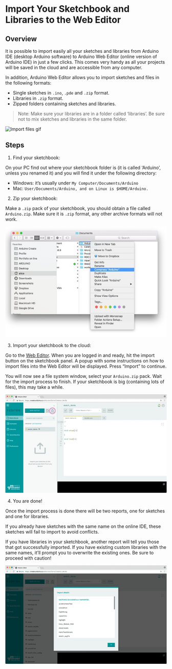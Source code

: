 # Import Your Sketchbook and Libraries to the Web Editor

## Overview
It is possible to import easily all your sketches and libraries from Arduino IDE (desktop Arduino software) to Arduino Web Editor (online version of Arduino IDE) in just a few clicks. This comes very handy as all your projects will be saved in the cloud and are accessible from any computer.

In addition, Arduino Web Editor allows you to import sketches and files in the following formats:

* Single sketches in `.ino`, `.pde` and `.zip` format.
* Libraries in `.zip` format.
* Zipped folders containing sketches and libraries.

> Note: Make sure your libraries are in a folder called ‘libraries’. Be sure not to mix sketches and libraries in the same folder.

![Import files gif](/assets/img/online/create/importFiles.gif)

## Steps
1. Find your sketchbook:

  On your PC find out where your sketchbook folder is (it is called ‘Arduino’, unless you renamed it) and you will find it under the following directory:
  * Windows: it’s usually under `My Computer/Documents/Arduino`
  * Mac: `User/Documents/Arduino, and on Linux is $HOME/Arduino.`


2. Zip your sketchbook:

  Make a `.zip` pack of your sketchbook, you should obtain a file called `Arduino.zip`. Make sure it is `.zip` format, any other archive formats will not work.

  ![Create ZIP file](/assets/img/online/create/importFiles1.jpg)

3. Import your sketchbook to the cloud:

  Go to the [Web Editor](create.arduino.cc/editor). When you are logged in and ready, hit the import button on the sketchbook panel. A popup with some instructions on how to import files into the Web Editor will be displayed. Press “Import” to continue.

  You will now see a file system window, select your `Arduino.zip` pack. Wait for the import process to finish. If your sketchbook is big (containing lots of files), this may take a while.

  ![Import button location](/assets/img/online/create/importFiles2.jpg)

4. You are done!

  Once the import process is done there will be two reports, one for sketches and one for libraries.

  If you already have sketches with the same name on the online IDE, these sketches will fail to import to avoid conflicts.

 If you have libraries in your sketchbook, another report will tell you those that got successfully imported. If you have existing custom libraries with the same names, it’ll prompt you to overwrite the existing ones. Be sure to proceed with caution!

 ![Import report](/assets/img/online/create/importFiles3.png)
